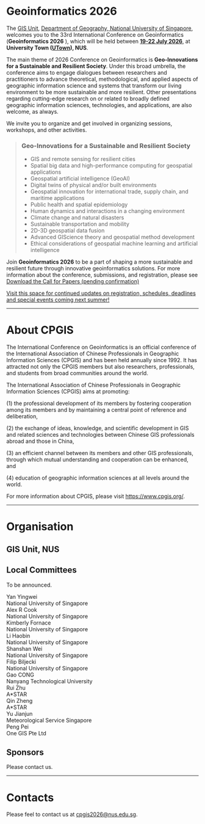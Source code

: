  

# Geoinformatics 2026

The [GIS Unit](https://nusgis.org/), [Department of Geography, National University of Singapore](https://fass.nus.edu.sg/geog/), welcomes you to the 33rd International Conference on Geoinformatics (**Geoinformatics 2026** ), which will be held between **<u>19-22 July 2026</u>**, at **University Town ([UTown](https://uci.nus.edu.sg/campus-life/campus-services/utown/)), NUS**.

The main theme of 2026 Conference on Geoinformatics is **Geo-Innovations for a Sustainable and Resilient Society**. Under this broad umbrella, the conference aims to engage dialogues between researchers and practitioners to advance theoretical, methodological, and applied aspects of geographic information science and systems that transform our living environment to be more sustainable and more resilient. Other presentations regarding cutting-edge research on or related to broadly defined geographic information sciences, technologies, and applications, are also welcome, as always.

We invite you to organize and get involved in organizing sessions, workshops, and other activities.



> ###  Geo-Innovations for a Sustainable and Resilient Society
>
> - GIS and remote sensing for resilient cities
> - Spatial big data and high-performance computing for geospatial applications
> - Geospatial artificial intelligence (GeoAI)
> - Digital twins of physical and/or built environments
> - Geospatial innovation for international trade, supply chain, and maritime applications
> - Public health and spatial epidemiology
> - Human dynamics and interactions in a changing environment
> - Climate change and natural disasters
> - Sustainable transportation and mobility
> - 2D-3D geospatial data fusion
> - Advanced GIScience theory and geospatial method development
> - Ethical considerations of geospatial machine learning and artificial intelligence



Join **Geoinformatics 2026** to be a part of shaping a more sustainable and resilient future through innovative geoinformatics solutions. For more information about the conference, submissions, and registration, please see [Download the Call for Papers (pending confirmation)](#pdf)



<u>Visit this space for continued updates on registration, schedules, deadlines and special events coming next summer!</u>





---



# About CPGIS

The International Conference on Geoinformatics is an official conference of the International Association of Chinese Professionals in Geographic Information Sciences (CPGIS) and has been held annually since 1992. It has attracted not only the CPGIS members but also researchers, professionals, and students from broad communities around the world.

The International Association of Chinese Professionals in Geographic Information Sciences (CPGIS) aims at promoting: 

(1) the professional development of its members by fostering cooperation among its members and by maintaining a central point of reference and deliberation, 

(2) the exchange of ideas, knowledge, and scientific development in GIS and related sciences and technologies between Chinese GIS professionals abroad and those in China, 

(3) an efficient channel between its members and other GIS professionals, through which mutual understanding and cooperation can be enhanced, and 

(4) education of geographic information sciences at all levels around the world.

For more information about CPGIS, please visit https://www.cpgis.org/.



---



# Organisation

## GIS Unit, NUS





## Local Committees

To be announced.

<div class="list">
  <div class="list-item">
    <div class="list-item-content">
      <div class="list-item-title">Yan Yingwei</div>
      <div class="list-item-description">National University of Singapore</div>
    </div>
  </div>
  <div class="list-item">
    <div class="list-item-content">
      <div class="list-item-title">Alex R Cook</div>
      <div class="list-item-description">National University of Singapore</div>
    </div>
  </div>
  <div class="list-item">
    <div class="list-item-content">
      <div class="list-item-title">Kimberly Fornace</div>
      <div class="list-item-description">National University of Singapore</div>
    </div>
  </div>
  <div class="list-item">
    <div class="list-item-content">
      <div class="list-item-title">Li Haobin</div>
      <div class="list-item-description">National University of Singapore</div>
    </div>
  </div>
  <div class="list-item">
    <div class="list-item-content">
      <div class="list-item-title">Shanshan Wei</div>
      <div class="list-item-description">National University of Singapore</div>
    </div>
  </div>
  <div class="list-item">
    <div class="list-item-content">
      <div class="list-item-title">Filip Biljecki</div>
      <div class="list-item-description">National University of Singapore</div>
    </div>
  </div>
  <div class="list-item">
    <div class="list-item-content">
      <div class="list-item-title">Gao CONG</div>
      <div class="list-item-description">Nanyang Technological University</div>
    </div>
  </div>
  <div class="list-item">
    <div class="list-item-content">
      <div class="list-item-title">Rui Zhu</div>
      <div class="list-item-description">A*STAR</div>
    </div>
  </div>
  <div class="list-item">
    <div class="list-item-content">
      <div class="list-item-title">Qin Zheng</div>
      <div class="list-item-description">A*STAR</div>
    </div>
  </div>
  <div class="list-item">
    <div class="list-item-content">
      <div class="list-item-title">Yu Jianjun</div>
      <div class="list-item-description">Meteorological Service Singapore</div>
    </div>
  </div>
  <div class="list-item">
    <div class="list-item-content">
      <div class="list-item-title">Peng Pei</div>
      <div class="list-item-description">One GIS Pte Ltd</div>
    </div>
  </div>
</div>




## Sponsors

Please contact us.





---



# Contacts

Please feel to contact us at [cpgis2026@nus.edu.sg](mailto:cpgis2026@nus.edu.sg). 





